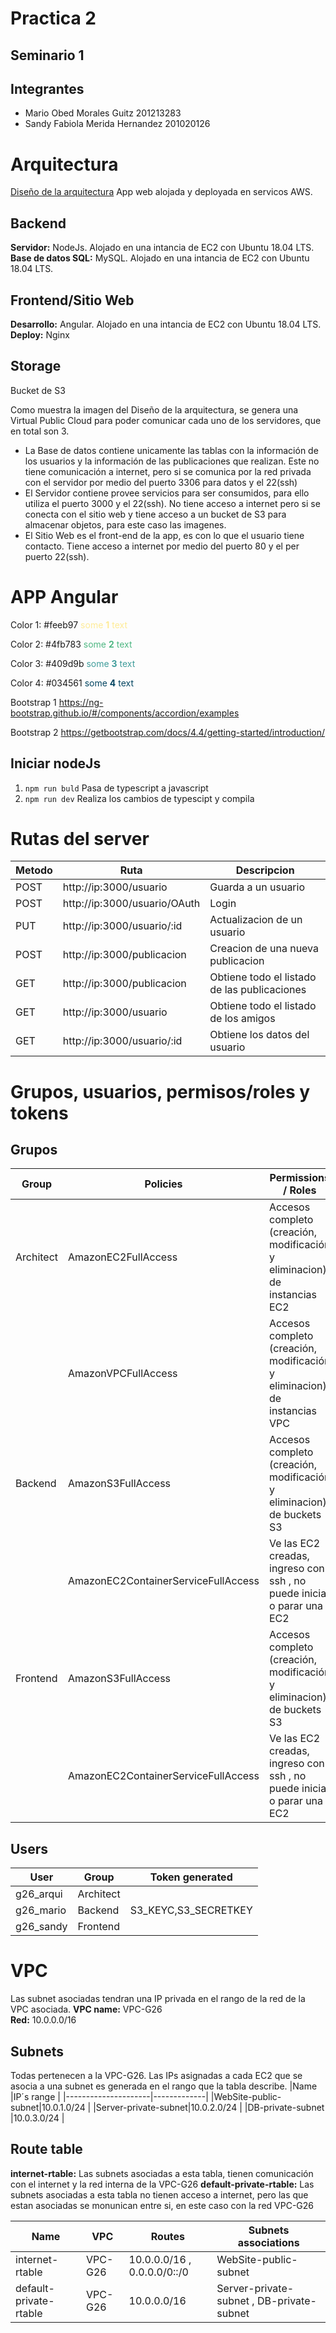 # Practica 2
## Seminario 1

## Integrantes

- Mario Obed Morales Guitz 201213283
- Sandy Fabiola Merida Hernandez 201020126

# Arquitectura
[Diseño de la arquitectura](https://practica2-26.s3.us-east-2.amazonaws.com/Arquitectura.PNG)
App web alojada y deployada en servicos AWS.
## Backend
**Servidor:** NodeJs. Alojado en una intancia de EC2 con Ubuntu 18.04 LTS.
**Base de datos SQL:** MySQL. Alojado en una intancia de EC2 con Ubuntu 18.04 LTS.
## Frontend/Sitio Web
**Desarrollo:** Angular. Alojado en una intancia de EC2 con Ubuntu 18.04 LTS.
**Deploy:** Nginx
## Storage
Bucket de S3

Como muestra la imagen del Diseño de la arquitectura, se genera una Virtual Public Cloud para poder comunicar cada uno de los servidores, que en total son 3.
- La Base de datos contiene unicamente las tablas con la información de los usuarios y la información de las publicaciones que realizan. Este no tiene comunicación a internet, pero si se comunica por la red privada con el servidor por medio del puerto 3306 para datos y el 22(ssh)
- El Servidor contiene provee servicios para ser consumidos, para ello utiliza el puerto 3000 y el 22(ssh). No tiene acceso a internet pero si se conecta con el sitio web y tiene acceso a un bucket de S3 para almacenar objetos, para este caso las imagenes.
- El Sitio Web es el front-end de la app, es con lo que el usuario tiene contacto. Tiene acceso a internet por medio del puerto 80 y el per puerto 22(ssh).



# APP Angular
Color 1: #feeb97
<span style="color: #feeb97 ">some **1** text</span>

Color 2: #4fb783
<span style="color: #4fb783 ">some **2** text</span>

Color 3: #409d9b
<span style="color: #409d9b ">some **3** text</span>

Color 4: #034561
<span style="color: #034561 ">some **4** text</span>

Bootstrap 1
https://ng-bootstrap.github.io/#/components/accordion/examples

Bootstrap 2
https://getbootstrap.com/docs/4.4/getting-started/introduction/

## Iniciar nodeJs
1. `npm run buld` Pasa de typescript a javascript
2. `npm run dev` Realiza los cambios de typescipt y compila

# Rutas del server

| Metodo | Ruta                                   | Descripcion                                                               |
|--------|----------------------------------------|---------------------------------------------------------------------------|
| POST   | http://ip:3000/usuario                 | Guarda a un usuario                                                       |
| POST   | http://ip:3000/usuario/OAuth           | Login                                                                     |
| PUT    | http://ip:3000/usuario/:id             | Actualizacion de un usuario                                               |
| POST   | http://ip:3000/publicacion             | Creacion de una nueva publicacion                                         |
| GET    | http://ip:3000/publicacion             | Obtiene todo el listado de las publicaciones                              |
| GET    | http://ip:3000/usuario                 | Obtiene todo el listado de los amigos                                     |
| GET    | http://ip:3000/usuario/:id             | Obtiene los datos del usuario                                     |


# Grupos, usuarios, permisos/roles y tokens
## Grupos
|Group    |Policies                           | Permissions / Roles                                                      |
|---------|-----------------------------------|--------------------------------------------------------------------------|
|Architect|AmazonEC2FullAccess                | Accesos completo (creación, modificación y eliminacion) de instancias EC2|
|         |AmazonVPCFullAccess                | Accesos completo (creación, modificación y eliminacion) de instancias VPC|
|Backend  |AmazonS3FullAccess                 | Accesos completo (creación, modificación y eliminacion) de buckets S3    |
|         |AmazonEC2ContainerServiceFullAccess| Ve las EC2 creadas, ingreso con ssh , no puede iniciar o parar una EC2   |
|Frontend |AmazonS3FullAccess                 | Accesos completo (creación, modificación y eliminacion) de buckets S3    |
|         |AmazonEC2ContainerServiceFullAccess| Ve las EC2 creadas, ingreso con ssh , no puede iniciar o parar una EC2   |

## Users
|User       | Group                   | Token generated      |
|-----------|-------------------------|----------------------|
|g26_arqui  | Architect               |                      |
|g26_mario  | Backend                 | S3_KEYC,S3_SECRETKEY |
|g26_sandy  | Frontend                |                      |

# VPC
Las subnet asociadas tendran una IP privada en el rango de la red de la VPC asociada.
**VPC name:** VPC-G26    
**Red:**      10.0.0.0/16


## Subnets
Todas pertenecen a la VPC-G26.
Las IPs asignadas a cada EC2 que se asocia a una subnet es generada en el rango que la tabla describe.
|Name                 |IP´s range   |
|---------------------|-------------|
|WebSite-public-subnet|10.0.1.0/24  |
|Server-private-subnet|10.0.2.0/24  |
|DB-private-subnet    |10.0.3.0/24  |


## Route table
**internet-rtable:** Las subnets asociadas a esta tabla, tienen comunicación con el internet y la red interna de la VPC-G26
**default-private-rtable:** Las subnets asociadas a esta tabla no tienen acceso a internet, pero las que estan asociadas se monunican entre si, en este caso con la red VPC-G26

|Name                   | VPC   |Routes                        | Subnets associations                    |   
|-----------------------|-------|-------------------------------|-----------------------------------------|
|internet-rtable        |VPC-G26|  10.0.0.0/16 , 0.0.0.0/0::/0  | WebSite-public-subnet                   |
| default-private-rtable|VPC-G26|  10.0.0.0/16                  |Server-private-subnet , DB-private-subnet|





